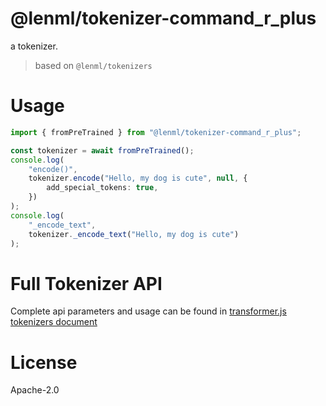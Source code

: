 
# @lenml/tokenizer-command_r_plus

a tokenizer.

> based on `@lenml/tokenizers`

# Usage
```ts
import { fromPreTrained } from "@lenml/tokenizer-command_r_plus";

const tokenizer = await fromPreTrained();
console.log(
    "encode()",
    tokenizer.encode("Hello, my dog is cute", null, {
        add_special_tokens: true,
    })
);
console.log(
    "_encode_text",
    tokenizer._encode_text("Hello, my dog is cute")
);
```

# Full Tokenizer API
Complete api parameters and usage can be found in [transformer.js tokenizers document](https://huggingface.co/docs/transformers.js/api/tokenizers)

# License
Apache-2.0
